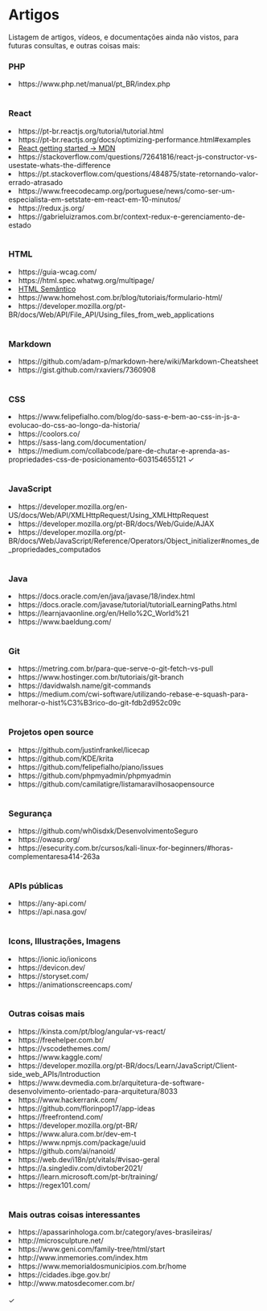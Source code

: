 # Artigos
Listagem de artigos, vídeos, e documentações ainda não vistos, para futuras consultas, e outras coisas mais: 


<h3> PHP </h3>
<li> https://www.php.net/manual/pt_BR/index.php </li>

<br>

<h3> React </h3>
<li> https://pt-br.reactjs.org/tutorial/tutorial.html </li>
<li> https://pt-br.reactjs.org/docs/optimizing-performance.html#examples </li>
<li><a href="https://developer.mozilla.org/en-US/docs/Learn/Tools_and_testing/Client-side_JavaScript_frameworks/React_getting_started"> React getting started -> MDN </a></li>
<li> https://stackoverflow.com/questions/72641816/react-js-constructor-vs-usestate-whats-the-difference </li>
<li> https://pt.stackoverflow.com/questions/484875/state-retornando-valor-errado-atrasado </li>
<li> https://www.freecodecamp.org/portuguese/news/como-ser-um-especialista-em-setstate-em-react-em-10-minutos/ </li>
<li> https://redux.js.org/ </li>
<li> https://gabrieluizramos.com.br/context-redux-e-gerenciamento-de-estado </li>

<br>

<h3> HTML </h3>
<li> https://guia-wcag.com/ </li>
<li> https://html.spec.whatwg.org/multipage/ </li>
<li><a href="https://blog.geekhunter.com.br/voce-conhece-html-semantico/#:~:text=O%20HTML%20sem%C3%A2ntico%20%C3%A9%20a,mais%20f%C3%A1cil%20de%20interpretar%20p%C3%A1ginas."> HTML Semântico </a></li>
<li> https://www.homehost.com.br/blog/tutoriais/formulario-html/ </li>
<li> https://developer.mozilla.org/pt-BR/docs/Web/API/File_API/Using_files_from_web_applications </li>

<br>

<h3> Markdown </h3>
<li> https://github.com/adam-p/markdown-here/wiki/Markdown-Cheatsheet </li>
<li> https://gist.github.com/rxaviers/7360908 </li>

<br>

<h3> CSS </h3>
<li> https://www.felipefialho.com/blog/do-sass-e-bem-ao-css-in-js-a-evolucao-do-css-ao-longo-da-historia/ </li>
<li> https://coolors.co/ </li>
<li> https://sass-lang.com/documentation/ </li>
<li> https://medium.com/collabcode/pare-de-chutar-e-aprenda-as-propriedades-css-de-posicionamento-603154655121 ✓</li>

<br>

<h3> JavaScript </h3>
<li> https://developer.mozilla.org/en-US/docs/Web/API/XMLHttpRequest/Using_XMLHttpRequest </li>
<li> https://developer.mozilla.org/pt-BR/docs/Web/Guide/AJAX </li>
<li> https://developer.mozilla.org/pt-BR/docs/Web/JavaScript/Reference/Operators/Object_initializer#nomes_de_propriedades_computados </li>

<br>

<h3> Java </h3>
<li> https://docs.oracle.com/en/java/javase/18/index.html </li>
<li> https://docs.oracle.com/javase/tutorial/tutorialLearningPaths.html </li>
<li> https://learnjavaonline.org/en/Hello%2C_World%21 </li>
<li> https://www.baeldung.com/ </li> 

<br>

<h3> Git </h3>
<li> https://metring.com.br/para-que-serve-o-git-fetch-vs-pull </li>
<li> https://www.hostinger.com.br/tutoriais/git-branch </li>
<li> https://davidwalsh.name/git-commands </li>
<li> https://medium.com/cwi-software/utilizando-rebase-e-squash-para-melhorar-o-hist%C3%B3rico-do-git-fdb2d952c09c </li>

<br>

<h3> Projetos open source </h3>
<li> https://github.com/justinfrankel/licecap </li>
<li> https://github.com/KDE/krita </li>
<li> https://github.com/felipefialho/piano/issues </li>
<li> https://github.com/phpmyadmin/phpmyadmin </li>
<li> https://github.com/camilatigre/listamaravilhosaopensource </li>

<br>

<h3> Segurança </h3>
<li> https://github.com/wh0isdxk/DesenvolvimentoSeguro </li>
<li> https://owasp.org/ </li>
<li> https://esecurity.com.br/cursos/kali-linux-for-beginners/#horas-complementaresa414-263a </li>

<br>

<h3> APIs públicas </h3>
<li> https://any-api.com/ </li> 
<li> https://api.nasa.gov/ </li>
 
<br>

<h3> Icons, Illustrações, Imagens </h3>
<li> https://ionic.io/ionicons </li>
<li> https://devicon.dev/ </li>
<li> https://storyset.com/ </li>
<li> https://animationscreencaps.com/ </li>

<br> 

<h3> Outras coisas mais </h3>
<li> https://kinsta.com/pt/blog/angular-vs-react/ </li>
<li> https://freehelper.com.br/ </li>
<li> https://vscodethemes.com/ </li>
<li> https://www.kaggle.com/ </li>
<li> https://developer.mozilla.org/pt-BR/docs/Learn/JavaScript/Client-side_web_APIs/Introduction </li>
<li> https://www.devmedia.com.br/arquitetura-de-software-desenvolvimento-orientado-para-arquitetura/8033 </li>
<li> https://www.hackerrank.com/ </li>
<li> https://github.com/florinpop17/app-ideas </li>
<li> https://freefrontend.com/ </li>
<li> https://developer.mozilla.org/pt-BR/ </li>
<li> https://www.alura.com.br/dev-em-t </li>
<li> https://www.npmjs.com/package/uuid </li>
<li> https://github.com/ai/nanoid/ </li>
<li> https://web.dev/i18n/pt/vitals/#visao-geral </li>
<li> https://a.singlediv.com/divtober2021/ </li>
<li> https://learn.microsoft.com/pt-br/training/ </li>
<li> https://regex101.com/ </li>

<br>

<h3> Mais outras coisas interessantes </h3>
<li> https://apassarinhologa.com.br/category/aves-brasileiras/ </li>
<li> http://microsculpture.net/ </li>
<li> https://www.geni.com/family-tree/html/start </li>
<li> http://www.inmemories.com/index.htm </li>
<li> https://www.memorialdosmunicipios.com.br/home </li>
<li> https://cidades.ibge.gov.br/ </li>
<li> http://www.matosdecomer.com.br/ </li>

<br>
✓
